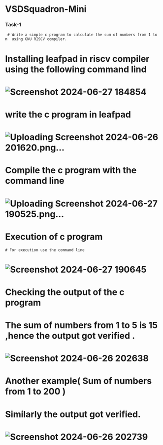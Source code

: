 # VSDSquadron-Mini

### Task-1

     # Write a simple c program to calculate the sum of numbers from 1 to n  using GNU RISCV compiler. 

# Installing leafpad in riscv compiler using the following command lind
    
 #  ![Screenshot 2024-06-27 184854](https://github.com/arunmuruganandham2k3/VSDSquadron-Mini/assets/173621896/0484540a-2465-4cd0-9b10-a584b308e7e8)

# write the c program in leafpad 
   
 # ![Uploading Screenshot 2024-06-26 201620.png…]()

# Compile the c program with the command line 
  
   # ![Uploading Screenshot 2024-06-27 190525.png…]()

# Execution of c program
   
    # For execution use the command line 
        
   # ![Screenshot 2024-06-27 190645](https://github.com/arunmuruganandham2k3/VSDSquadron-Mini/assets/173621896/8e0aaad4-c85f-4896-abe4-e9c0107c788e)
# Checking the output of the c program

  # The sum of numbers from 1 to 5 is 15 ,hence the output got verified .
   
  #    ![Screenshot 2024-06-26 202638](https://github.com/arunmuruganandham2k3/VSDSquadron-Mini/assets/173621896/caef0992-4cc0-4cbb-adb0-84c223813a37)
  
# Another example( Sum of numbers from 1 to 200 )

  # Similarly the output got verified.

  # ![Screenshot 2024-06-26 202739](https://github.com/arunmuruganandham2k3/VSDSquadron-Mini/assets/173621896/a3eb1f41-8838-4129-b076-bb5c1361cb8b)

  

    
